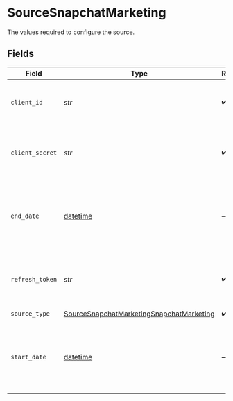 # SourceSnapchatMarketing

The values required to configure the source.


## Fields

| Field                                                                                                       | Type                                                                                                        | Required                                                                                                    | Description                                                                                                 | Example                                                                                                     |
| ----------------------------------------------------------------------------------------------------------- | ----------------------------------------------------------------------------------------------------------- | ----------------------------------------------------------------------------------------------------------- | ----------------------------------------------------------------------------------------------------------- | ----------------------------------------------------------------------------------------------------------- |
| `client_id`                                                                                                 | *str*                                                                                                       | :heavy_check_mark:                                                                                          | The Client ID of your Snapchat developer application.                                                       |                                                                                                             |
| `client_secret`                                                                                             | *str*                                                                                                       | :heavy_check_mark:                                                                                          | The Client Secret of your Snapchat developer application.                                                   |                                                                                                             |
| `end_date`                                                                                                  | [datetime](https://docs.python.org/3/library/datetime.html#datetime-objects)                                | :heavy_minus_sign:                                                                                          | Date in the format 2017-01-25. Any data after this date will not be replicated.                             | 2022-01-30                                                                                                  |
| `refresh_token`                                                                                             | *str*                                                                                                       | :heavy_check_mark:                                                                                          | Refresh Token to renew the expired Access Token.                                                            |                                                                                                             |
| `source_type`                                                                                               | [SourceSnapchatMarketingSnapchatMarketing](../../models/shared/sourcesnapchatmarketingsnapchatmarketing.md) | :heavy_check_mark:                                                                                          | N/A                                                                                                         |                                                                                                             |
| `start_date`                                                                                                | [datetime](https://docs.python.org/3/library/datetime.html#datetime-objects)                                | :heavy_minus_sign:                                                                                          | Date in the format 2022-01-01. Any data before this date will not be replicated.                            | 2022-01-01                                                                                                  |